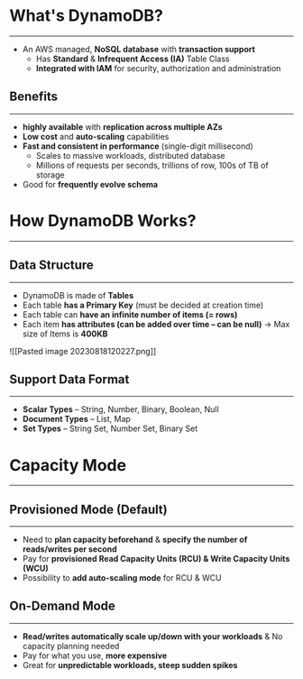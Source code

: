 # What's DynamoDB?
---

* An AWS managed, **NoSQL database** with **transaction support**
	* Has **Standard** & **Infrequent Access (IA)** Table Class
	* **Integrated with IAM** for security, authorization and administration

## Benefits
---

* **highly available** with **replication across multiple AZs**
* **Low cost** and **auto-scaling** capabilities
* **Fast and consistent in performance** (single-digit millisecond)
	* Scales to massive workloads, distributed database
	* Millions of requests per seconds, trillions of row, 100s of TB of storage
* Good for **frequently evolve schema**

# How DynamoDB Works?
---

## Data Structure
---

* DynamoDB is made of **Tables**
* Each table **has a Primary Key** (must be decided at creation time)
* Each table can **have an infinite number of items (= rows)**
* Each item **has attributes (can be added over time – can be null)** -> Max size of Items is **400KB**

![[Pasted image 20230818120227.png]]

## Support Data Format
---

* **Scalar Types** – String, Number, Binary, Boolean, Null
* **Document Types** – List, Map
* **Set Types** – String Set, Number Set, Binary Set

# Capacity Mode
---
## Provisioned Mode (Default)
---

* Need to **plan capacity beforehand** & **specify the number of reads/writes per second**
* Pay for **provisioned Read Capacity Units (RCU) & Write Capacity Units (WCU)**
* Possibility to **add auto-scaling mode** for RCU & WCU

## On-Demand Mode
---

* **Read/writes automatically scale up/down with your workloads** & No capacity planning needed
* Pay for what you use, **more expensive**
* Great for **unpredictable workloads, steep sudden spikes**